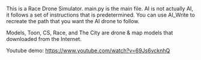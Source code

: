 This is a Race Drone Simulator. main.py is the main file. 
AI is not actually AI, it follows a set of instructions that is predetermined. 
You can use AI_Write to recreate the path that you want the AI drone to follow.

Models, Toon, CS, Race, and The City are drone & map models that downloaded from the Internet.

Youtube demo: https://www.youtube.com/watch?v=69Js6vcknhQ
